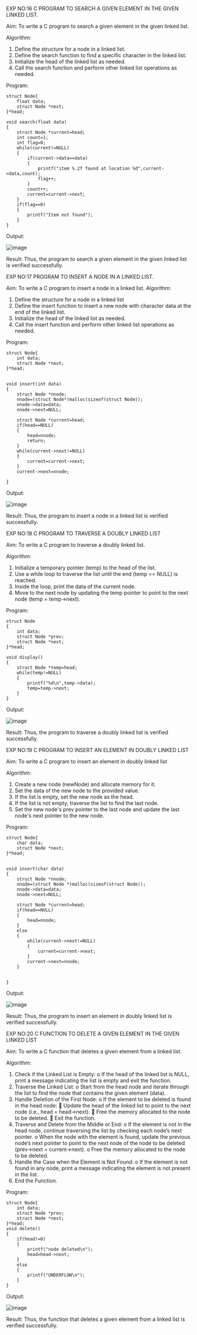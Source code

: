 EXP NO:16 C PROGRAM TO SEARCH A GIVEN ELEMENT IN THE GIVEN LINKED LIST.

Aim:
To write a C program to search a given element in the given linked list.

Algorithm:
1.	Define the structure for a node in a linked list.
2.	Define the search function to find a specific character in the linked list.
3.	Initialize the head of the linked list as needed.
4.	Call the search function and perform other linked list operations as needed.
 
Program:
```
struct Node{
    float data; 
    struct Node *next;
}*head;

void search(float data)
{
    struct Node *current=head;
    int count=1;
    int flag=0;
    while(current!=NULL)
    {
        if(current->data==data)
        {
            printf("item %.2f found at location %d",current->data,count);
            flag++;
        }
        count++;
        current=current->next;
    }
    if(flag==0)
    {
        printf("Item not found");
    }
}
```

Output:

![image](https://github.com/user-attachments/assets/60337043-6a34-4842-865a-f8dc62e8843d)

Result:
Thus, the program to search a given element in the given linked list is verified successfully.


 
EXP NO:17  PROGRAM TO INSERT A NODE IN A LINKED LIST.

Aim:
To write a C program to insert a node in a linked list.
Algorithm:
1.	Define the structure for a node in a linked list
2.	Define the insert function to insert a new node with character data at the end of the linked list.
3.	Initialize the head of the linked list as needed.
4.	Call the insert function and perform other linked list operations as needed.
 
Program:
```
struct Node{
    int data; 
    struct Node *next;
}*head;


void insert(int data)
{
    struct Node *nnode;
    nnode=(struct Node*)malloc(sizeof(struct Node));
    nnode->data=data;
    nnode->next=NULL;
    
    struct Node *current=head;
    if(head==NULL)
    {
        head=nnode;
        return;
    }
    while(current->next!=NULL)
    {
        current=current->next;
    }
    current->next=nnode;
    
}
```

Output:

![image](https://github.com/user-attachments/assets/cb339acd-0ce0-4cff-baad-f6301d0da17e)

Result:
Thus, the program to insert a node in a linked list is verified successfully.


 
EXP NO:18 C PROGRAM TO TRAVERSE A DOUBLY LINKED LIST

Aim:
To write a C program to traverse a doubly linked list.

Algorithm:
1.	Initialize a temporary pointer (temp) to the head of the list.
2.	Use a while loop to traverse the list until the end (temp == NULL) is reached.
3.	Inside the loop, print the data of the current node.
4.	Move to the next node by updating the temp pointer to point to the next node (temp = temp->next).
 
Program:

```
struct Node
{
    int data;
    struct Node *prev;
    struct Node *next;
}*head;

void display()
{
    struct Node *temp=head;
    while(temp!=NULL)
    {
        printf("%d\n",temp->data);
        temp=temp->next;
    }
}
```

Output:

![image](https://github.com/user-attachments/assets/085da633-d316-403a-8974-81474bccb659)

Result:
Thus, the program to traverse a doubly linked list is verified successfully. 



EXP NO:19 C PROGRAM TO INSERT AN ELEMENT IN DOUBLY LINKED LIST

Aim:
To write a C program to insert an element in doubly linked list

Algorithm:
1.	Create a new node (newNode) and allocate memory for it.
2.	Set the data of the new node to the provided value.
3.	If the list is empty, set the new node as the head.
4.	If the list is not empty, traverse the list to find the last node.
5.	Set the new node's prev pointer to the last node and update the last node's next pointer to the new node.
 
Program:
```
struct Node{
    char data; 
    struct Node *next;
}*head;


void insert(char data)
{
    struct Node *nnode;
    nnode=(struct Node *)malloc(sizeof(struct Node));
    nnode->data=data;
    nnode->next=NULL;
    
    struct Node *current=head;
    if(head==NULL)
    {
        head=nnode;
    }
    else
    {
        while(current->next!=NULL)
        {
            current=current->next;
        }
        current->next=nnode;
    }
    
    
}
```

Output:

![image](https://github.com/user-attachments/assets/d262f347-d8ae-420a-8723-f231b05d222a)

Result:
Thus, the program to insert an element in doubly linked list is verified successfully.




EXP NO:20 C FUNCTION TO DELETE A GIVEN ELEMENT IN THE GIVEN LINKED LIST

Aim:
To write a C function that deletes a given element from a linked list.

Algorithm:
1.	Check if the Linked List is Empty:
o	If the head of the linked list is NULL, print a message indicating the list is empty and exit the function.
2.	Traverse the Linked List:
o	Start from the head node and iterate through the list to find the node that contains the given element (data).
3.	Handle Deletion of the First Node:
o	If the element to be deleted is found in the head node:
	Update the head of the linked list to point to the next node (i.e., head = head->next).
	Free the memory allocated to the node to be deleted.
	Exit the function.
4.	Traverse and Delete from the Middle or End:
o	If the element is not in the head node, continue traversing the list by checking each node’s next pointer.
o	When the node with the element is found, update the previous node’s next pointer to point to the next node of the node to be deleted (prev->next = current->next).
o	Free the memory allocated to the node to be deleted.
5.	Handle the Case when the Element is Not Found:
o	If the element is not found in any node, print a message indicating the element is not present in the list.
6.	End the Function.


Program:
```
struct Node{
    int data; 
    struct Node *prev;
    struct Node *next;
}*head;
void delete()
{
    if(head!=0)
    {
        printf("node deleted\n");
        head=head->next;
    }
    else
    {
        printf("UNDERFLOW\n");
    }
}
```
Output:

![image](https://github.com/user-attachments/assets/9399e2d8-c2a9-4622-9856-8001ff907745)

Result:
Thus, the function that deletes a given element from a linked list is verified successfully.
